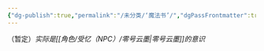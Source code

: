 ```yaml
---
{"dg-publish":true,"permalink":"/未分类/‘魔法书’/","dgPassFrontmatter":true}
---
```


（暂定）*实际是[[角色/受忆（NPC）/零号云墨\|零号云墨]]的意识*
